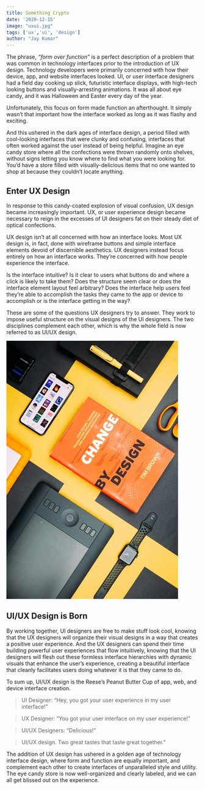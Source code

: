 ```yaml
---
title: Something Crypto
date: '2020-12-15'
image: "uxui.jpg"
tags: ['ux','ui', 'design']
author: "Jay Kumar"
---
```


The phrase, *“form over function”* is a perfect description of a problem that was common in technology interfaces prior to the introduction of UX design. Technology developers were primarily concerned with how their device, app, and website interfaces looked. UI, or user interface designers had a field day cooking up slick, futuristic interface displays, with high-tech looking buttons and visually-arresting animations. It was all about eye candy, and it was Halloween and Easter every day of the year.

Unfortunately, this focus on form made function an afterthought. It simply wasn’t that important how the interface worked as long as it was flashy and exciting.

And this ushered in the dark ages of interface design, a period filled with cool-looking interfaces that were clunky and confusing, interfaces that often worked against the user instead of being helpful. Imagine an eye candy store where all the confections were thrown randomly onto shelves, without signs letting you know where to find what you were looking for. You’d have a store filled with visually-delicious items that no one wanted to shop at because they couldn’t locate anything.


Enter UX Design
-----------

In response to this candy-coated explosion of visual confusion, UX design became increasingly important. UX, or user experience design became necessary to reign in the excesses of UI designers fat on their steady diet of optical confections.

UX design isn’t at all concerned with how an interface looks. Most UX design is, in fact, done with wireframe buttons and simple interface elements devoid of discernible aesthetics. UX designers instead focus entirely on how an interface works. They’re concerned with how people experience the interface.

Is the interface intuitive? Is it clear to users what buttons do and where a click is likely to take them? Does the structure seem clear or does the interface element layout feel arbitrary? Does the interface help users feel they’re able to accomplish the tasks they came to the app or device to accomplish or is the interface getting in the way?

These are some of the questions UX designers try to answer. They work to impose useful structure on the visual designs of the UI designers. The two disciplines complement each other, which is why the whole field is now referred to as UI/UX design.

![uxuidesign](./uxui.jpg "uxuidesign")

UI/UX Design is Born
-----------

By working together, UI designers are free to make stuff look cool, knowing that the UX designers will organize their visual designs in a way that creates a positive user experience. And the UX designers can spend their time building powerful user experiences that flow intuitively, knowing that the UI designers will flesh out these formless interface hierarchies with dynamic visuals that enhance the user’s experience, creating a beautiful interface that cleanly facilitates users doing whatever it is that they came to do.

To sum up, UI/UX design is the Reese’s Peanut Butter Cup of app, web, and device interface creation.

> UI Designer: “Hey, you got your user experience in my user interface!”

>UX Designer: “You got your user interface on my user experience!”

> UI/UX Designers: “Delicious!”

> UI/UX design. Two great tastes that taste great together.”

The addition of UX design has ushered in a golden age of technology interface design, where form and function are equally important, and complement each other to create interfaces of unparalleled style and utility. The eye candy store is now well-organized and clearly labeled, and we can all get blissed out on the experience.